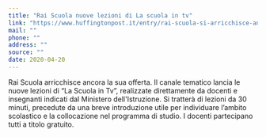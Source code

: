 ```yaml
---
title: "Rai Scuola nuove lezioni di La scuola in tv"
link: "https://www.huffingtonpost.it/entry/rai-scuola-si-arricchisce-ancora-da-domani-al-via-le-nuove-lezioni-di-la-scuola-in-tv_it_5e983ff8c5b6ead1400883b1"
mail: ""
phone: ""
address: ""
source: ""
date: 2020-04-20
---
```


Rai Scuola arricchisce ancora la sua offerta.
Il canale tematico lancia le nuove lezioni di “La Scuola in Tv”, realizzate direttamente da docenti e insegnanti indicati dal Ministero dell'Istruzione. 
Si tratterà di lezioni da 30 minuti, precedute da una breve introduzione utile per individuare l’ambito scolastico e la collocazione nel programma di studio. 
I docenti partecipano tutti a titolo gratuito. 
